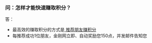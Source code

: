 ### 问：怎样才能快速赚取积分？
答：
- 最高效的赚取积分的方式是[ 推荐朋友赚积分 ](https://www.atozitpro.net/zh/my-account/refer-friend/)
- 每推荐成功1位朋友，金刚网立即、自动奖励您150点，并发邮件告知您

